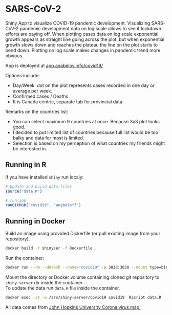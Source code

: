 # SARS-CoV-2

Shiny App to visualize COVID-19 pandemic development. Visualizing SARS-CoV-2 pandemic development data on log scale allows to see if lockdown efforts are paying off. When plotting cases data on log scale exponential growth appears as straight line going across the plot, but when exponential growth slows down and reaches the plateau the line on the plot starts to bend down. Plotting on log scale makes changes in pandemic trend more obvious.  

App is deployed at [app.anabelov.info/covid19/](http://app.anabelov.info/covid19/)

Options include:
- Day/Week: dot on the plot represents cases recorded in one day or average per week.
- Confirmed cases / Deaths
- It is Canada centric, separate tab for provincial data.

Remarks on the countries list:
- You can select maximum 9 countries at once. Because 3x3 plot looks good.
- I decided to put limited list of countries because full list would be too balky and data for most is limited.
- Selection is based on my perception of what countries my friends might be interested in.

## Running in R

If you have installed `shiny` run localy:
``` R
# Update and build data files
source("data.R")

# run app
runGitHub("covid19", "anabeloff")
```

## Running in Docker 

Build an image using provided Dickerfile (or pull exicting image from your repository).
``` bash
docker build -t shinyser -f Dockerfile .
```

Run the container:
``` bash
docker run --rm --detach --name="covid19" -p 3838:3838 --mount type=bind,source="/home/user/covid19",target=/srv/shiny-server/covid19 766815054095.dkr.ecr.ca-central-1.amazonaws.com/shinyser:latest
```
Mount the directory or Docker volume containing cloned git repository to `shiny-server` dir inside the container.  
To update the data run `data.R` file inside the container.  
``` bash
docker exec -it -w /srv/shiny-server/covid19 covid19  Rscript data.R
```

All data comes from [John Hopkins University Corona virus map.](https://github.com/CSSEGISandData/COVID-19)